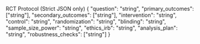 RCT Protocol (Strict JSON only)
{
  "question": "string",
  "primary_outcomes": ["string"],
  "secondary_outcomes": ["string"],
  "intervention": "string",
  "control": "string",
  "randomization": "string",
  "blinding": "string",
  "sample_size_power": "string",
  "ethics_irb": "string",
  "analysis_plan": "string",
  "robustness_checks": ["string"]
}

